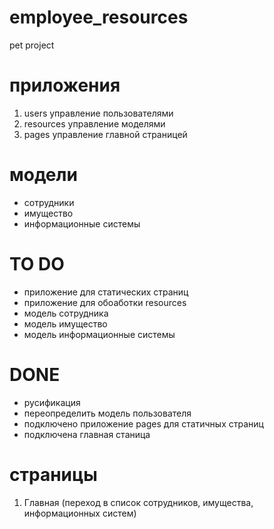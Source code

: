 # employee_resources
pet project

# приложения
1. users управление пользователями
2. resources управление моделями
3. pages управление главной страницей

# модели
- сотрудники
- имущество
- информационные системы

# TO DO
- приложение для статических страниц
- приложение для обоаботки resources
- модель сотрудника
- модель имущество
- модель информационные системы

# DONE
* русификация
* переопределить модель пользователя
* подключено приложение pages для статичных страниц
* подключена главная станица

# страницы
1. Главная (переход в список сотрудников, имущества, информационных систем)